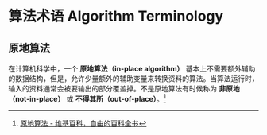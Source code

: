 # 算法术语 Algorithm Terminology

## 原地算法

在计算机科学中，一个 **原地算法（in-place algorithm）** 基本上不需要额外辅助的数据结构，但是，允许少量额外的辅助变量来转换资料的算法。当算法运行时，输入的资料通常会被要输出的部分覆盖掉。不是原地算法有时候称为 **非原地（not-in-place）** 或 **不得其所（out-of-place）**。[^wikipedia-in-place-algorithm]

[^wikipedia-in-place-algorithm]: [原地算法 - 维基百科，自由的百科全书](https://zh.wikipedia.org/wiki/%E5%8E%9F%E5%9C%B0%E7%AE%97%E6%B3%95)
